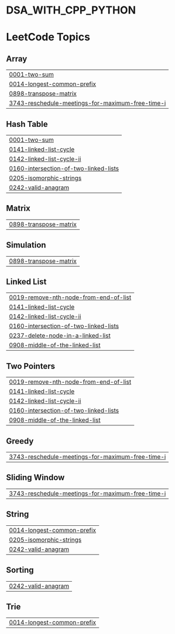 # DSA_WITH_CPP_PYTHON
<!---LeetCode Topics Start-->
# LeetCode Topics
## Array
|  |
| ------- |
| [0001-two-sum](https://github.com/Devya0809/DSA_WITH_CPP_PYTHON/tree/master/0001-two-sum) |
| [0014-longest-common-prefix](https://github.com/Devya0809/DSA_WITH_CPP_PYTHON/tree/master/0014-longest-common-prefix) |
| [0898-transpose-matrix](https://github.com/Devya0809/DSA_WITH_CPP_PYTHON/tree/master/0898-transpose-matrix) |
| [3743-reschedule-meetings-for-maximum-free-time-i](https://github.com/Devya0809/DSA_WITH_CPP_PYTHON/tree/master/3743-reschedule-meetings-for-maximum-free-time-i) |
## Hash Table
|  |
| ------- |
| [0001-two-sum](https://github.com/Devya0809/DSA_WITH_CPP_PYTHON/tree/master/0001-two-sum) |
| [0141-linked-list-cycle](https://github.com/Devya0809/DSA_WITH_CPP_PYTHON/tree/master/0141-linked-list-cycle) |
| [0142-linked-list-cycle-ii](https://github.com/Devya0809/DSA_WITH_CPP_PYTHON/tree/master/0142-linked-list-cycle-ii) |
| [0160-intersection-of-two-linked-lists](https://github.com/Devya0809/DSA_WITH_CPP_PYTHON/tree/master/0160-intersection-of-two-linked-lists) |
| [0205-isomorphic-strings](https://github.com/Devya0809/DSA_WITH_CPP_PYTHON/tree/master/0205-isomorphic-strings) |
| [0242-valid-anagram](https://github.com/Devya0809/DSA_WITH_CPP_PYTHON/tree/master/0242-valid-anagram) |
## Matrix
|  |
| ------- |
| [0898-transpose-matrix](https://github.com/Devya0809/DSA_WITH_CPP_PYTHON/tree/master/0898-transpose-matrix) |
## Simulation
|  |
| ------- |
| [0898-transpose-matrix](https://github.com/Devya0809/DSA_WITH_CPP_PYTHON/tree/master/0898-transpose-matrix) |
## Linked List
|  |
| ------- |
| [0019-remove-nth-node-from-end-of-list](https://github.com/Devya0809/DSA_WITH_CPP_PYTHON/tree/master/0019-remove-nth-node-from-end-of-list) |
| [0141-linked-list-cycle](https://github.com/Devya0809/DSA_WITH_CPP_PYTHON/tree/master/0141-linked-list-cycle) |
| [0142-linked-list-cycle-ii](https://github.com/Devya0809/DSA_WITH_CPP_PYTHON/tree/master/0142-linked-list-cycle-ii) |
| [0160-intersection-of-two-linked-lists](https://github.com/Devya0809/DSA_WITH_CPP_PYTHON/tree/master/0160-intersection-of-two-linked-lists) |
| [0237-delete-node-in-a-linked-list](https://github.com/Devya0809/DSA_WITH_CPP_PYTHON/tree/master/0237-delete-node-in-a-linked-list) |
| [0908-middle-of-the-linked-list](https://github.com/Devya0809/DSA_WITH_CPP_PYTHON/tree/master/0908-middle-of-the-linked-list) |
## Two Pointers
|  |
| ------- |
| [0019-remove-nth-node-from-end-of-list](https://github.com/Devya0809/DSA_WITH_CPP_PYTHON/tree/master/0019-remove-nth-node-from-end-of-list) |
| [0141-linked-list-cycle](https://github.com/Devya0809/DSA_WITH_CPP_PYTHON/tree/master/0141-linked-list-cycle) |
| [0142-linked-list-cycle-ii](https://github.com/Devya0809/DSA_WITH_CPP_PYTHON/tree/master/0142-linked-list-cycle-ii) |
| [0160-intersection-of-two-linked-lists](https://github.com/Devya0809/DSA_WITH_CPP_PYTHON/tree/master/0160-intersection-of-two-linked-lists) |
| [0908-middle-of-the-linked-list](https://github.com/Devya0809/DSA_WITH_CPP_PYTHON/tree/master/0908-middle-of-the-linked-list) |
## Greedy
|  |
| ------- |
| [3743-reschedule-meetings-for-maximum-free-time-i](https://github.com/Devya0809/DSA_WITH_CPP_PYTHON/tree/master/3743-reschedule-meetings-for-maximum-free-time-i) |
## Sliding Window
|  |
| ------- |
| [3743-reschedule-meetings-for-maximum-free-time-i](https://github.com/Devya0809/DSA_WITH_CPP_PYTHON/tree/master/3743-reschedule-meetings-for-maximum-free-time-i) |
## String
|  |
| ------- |
| [0014-longest-common-prefix](https://github.com/Devya0809/DSA_WITH_CPP_PYTHON/tree/master/0014-longest-common-prefix) |
| [0205-isomorphic-strings](https://github.com/Devya0809/DSA_WITH_CPP_PYTHON/tree/master/0205-isomorphic-strings) |
| [0242-valid-anagram](https://github.com/Devya0809/DSA_WITH_CPP_PYTHON/tree/master/0242-valid-anagram) |
## Sorting
|  |
| ------- |
| [0242-valid-anagram](https://github.com/Devya0809/DSA_WITH_CPP_PYTHON/tree/master/0242-valid-anagram) |
## Trie
|  |
| ------- |
| [0014-longest-common-prefix](https://github.com/Devya0809/DSA_WITH_CPP_PYTHON/tree/master/0014-longest-common-prefix) |
<!---LeetCode Topics End-->